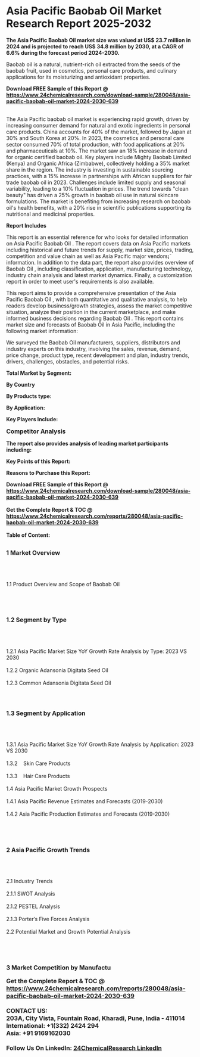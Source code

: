 <h1>Asia Pacific Baobab Oil  Market Research Report 2025-2032</h1><p><strong>The Asia Pacific Baobab Oil market size was valued at US$ 23.7 million in 2024 and is projected to reach US$ 34.8 million by 2030, at a CAGR of 6.6% during the forecast period 2024-2030.</strong></p><p>
</p><p>Baobab oil is a natural, nutrient-rich oil extracted from the seeds of the baobab fruit, used in cosmetics, personal care products, and culinary applications for its moisturizing and antioxidant properties.</p><div><b>Download FREE Sample of this Report @ 
            <a href="https://www.24chemicalresearch.com/download-sample/280048/asia-pacific-baobab-oil-market-2024-2030-639">
            https://www.24chemicalresearch.com/download-sample/280048/asia-pacific-baobab-oil-market-2024-2030-639</a></b></div><br><p>
</p><p>The Asia Pacific baobab oil market is experiencing rapid growth, driven by increasing consumer demand for natural and exotic ingredients in personal care products. China accounts for 40% of the market, followed by Japan at 30% and South Korea at 20%. In 2023, the cosmetics and personal care sector consumed 70% of total production, with food applications at 20% and pharmaceuticals at 10%. The market saw an 18% increase in demand for organic certified baobab oil. Key players include Mighty Baobab Limited (Kenya) and Organic Africa (Zimbabwe), collectively holding a 35% market share in the region. The industry is investing in sustainable sourcing practices, with a 15% increase in partnerships with African suppliers for fair trade baobab oil in 2023. Challenges include limited supply and seasonal variability, leading to a 10% fluctuation in prices. The trend towards "clean beauty" has driven a 25% growth in baobab oil use in natural skincare formulations. The market is benefiting from increasing research on baobab oil's health benefits, with a 20% rise in scientific publications supporting its nutritional and medicinal properties.</p><p>
</p><p><strong>Report Includes</strong></p><p>
</p><p>This report is an essential reference for who looks for detailed information on Asia Pacific Baobab Oil . The report covers data on Asia Pacific markets including historical and future trends for supply, market size, prices, trading, competition and value chain as well as Asia Pacific major vendors¡¯ information. In addition to the data part, the report also provides overview of Baobab Oil , including classification, application, manufacturing technology, industry chain analysis and latest market dynamics. Finally, a customization report in order to meet user's requirements is also available.</p><p>
</p><p>This report aims to provide a comprehensive presentation of the Asia Pacific Baobab Oil , with both quantitative and qualitative analysis, to help readers develop business/growth strategies, assess the market competitive situation, analyze their position in the current marketplace, and make informed business decisions regarding Baobab Oil . This report contains market size and forecasts of Baobab Oil in Asia Pacific, including the following market information:</p><p>
We surveyed the Baobab Oil manufacturers, suppliers, distributors and industry experts on this industry, involving the sales, revenue, demand, price change, product type, recent development and plan, industry trends, drivers, challenges, obstacles, and potential risks.</p><p>
</p><p><strong>Total Market by Segment:</strong></p><p>
<strong>By Country</strong></p><p>
</p><p>
<strong>By Products type:</strong></p><p>
</p><p>
<strong>By Application:</strong></p><p>
</p><p>
<strong>Key Players Include:</strong></p><p>
</p><p>
</p><p><strong style="font-size:16px">Competitor Analysis</strong></p><p>
</p><p><strong>The report also provides analysis of leading market participants including:</strong></p><p>
</p><p>
</p><p><strong>Key Points of this Report:</strong></p><p>
</p><p>
</p><p><strong>Reasons to Purchase this Report:</strong></p><p>
</p><div><b>Download FREE Sample of this Report @ 
            <a href="https://www.24chemicalresearch.com/download-sample/280048/asia-pacific-baobab-oil-market-2024-2030-639">
            https://www.24chemicalresearch.com/download-sample/280048/asia-pacific-baobab-oil-market-2024-2030-639</a></b></div><br><div><b>Get the Complete Report & TOC @ 
            <a href="https://www.24chemicalresearch.com/reports/280048/asia-pacific-baobab-oil-market-2024-2030-639">
            https://www.24chemicalresearch.com/reports/280048/asia-pacific-baobab-oil-market-2024-2030-639</a></b></div><br>
            <b>Table of Content:</b><p><h2><span style="font-size:16px"><strong>1 Market Overview&nbsp;&nbsp; &nbsp;</strong></span></h2><br />
<br />
<p>1.1 Product Overview and Scope of Baobab Oil &nbsp;</p><br />
<br />
<h2><strong><span style="font-size:16px">1.2 Segment by Type&nbsp;&nbsp; &nbsp;</span></strong></h2><br />
<br />
<p>1.2.1 Asia Pacific Market Size YoY Growth Rate Analysis by Type: 2023 VS 2030&nbsp;&nbsp; &nbsp;<br /><br />
1.2.2 Organic Adansonia Digitata Seed Oil&nbsp;&nbsp; &nbsp;<br /><br />
1.2.3 Common Adansonia Digitata Seed Oil<br /><br />
<br />
<h2><span style="font-size:16px"><strong>1.3 Segment by Application&nbsp;&nbsp;</strong></span></h2><br />
<br />
<p>1.3.1 Asia Pacific Market Size YoY Growth Rate Analysis by Application: 2023 VS 2030&nbsp;&nbsp; &nbsp;<br /><br />
1.3.2&nbsp;&nbsp; &nbsp;Skin Care Products<br /><br />
1.3.3&nbsp;&nbsp; &nbsp;Hair Care Products<br /><br />
1.4 Asia Pacific Market Growth Prospects&nbsp;&nbsp; &nbsp;<br /><br />
1.4.1 Asia Pacific Revenue Estimates and Forecasts (2019-2030)&nbsp;&nbsp; &nbsp;<br /><br />
1.4.2 Asia Pacific Production Estimates and Forecasts (2019-2030)&nbsp;&nbsp;</p><br />
<br />
<h2><span style="font-size:16px"><strong>2 Asia Pacific Growth Trends&nbsp;&nbsp; &nbsp;</strong></span></h2><br />
<br />
<p>2.1 Industry Trends&nbsp;&nbsp; &nbsp;<br /><br />
2.1.1 SWOT Analysis&nbsp;&nbsp; &nbsp;<br /><br />
2.1.2 PESTEL Analysis&nbsp;&nbsp; &nbsp;<br /><br />
2.1.3 Porter&rsquo;s Five Forces Analysis&nbsp;&nbsp; &nbsp;<br /><br />
2.2 Potential Market and Growth Potential Analysis&nbsp;&nbsp; &nbsp;</p><br />
<br />
<h2><span style="font-size:16px"><strong>3 Market Competition by Manufactu</p><div><b>Get the Complete Report & TOC @ 
            <a href="https://www.24chemicalresearch.com/reports/280048/asia-pacific-baobab-oil-market-2024-2030-639">
            https://www.24chemicalresearch.com/reports/280048/asia-pacific-baobab-oil-market-2024-2030-639</a></b></div><br><b>CONTACT US:</b><br>
            203A, City Vista, Fountain Road, Kharadi, Pune, India - 411014<br>
            International: +1(332) 2424 294<br>
            Asia: +91 9169162030 <br><br>
            Follow Us On LinkedIn: <a href="https://www.linkedin.com/company/24chemicalresearch/">24ChemicalResearch LinkedIn</a>